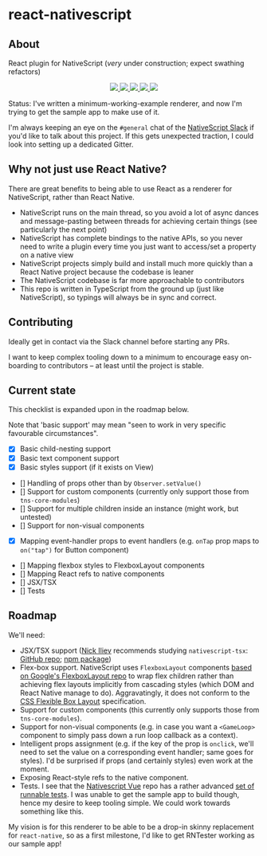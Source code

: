 # react-nativescript
## About

React plugin for NativeScript (*very* under construction; expect swathing refactors)

<p align="center">
    <a href="https://github.com/shirakaba/nside">
        <img src="http://githubbadges.com/star.svg?user=shirakaba&repo=react-nativescript&style=flat">
    </a>
    <a href="https://github.com/shirakaba/nside/fork">
        <img src="http://githubbadges.com/fork.svg?user=shirakaba&repo=react-nativescript&style=flat">
    </a>
    <a href="https://github.com/ellerbrock/open-source-badge/">
        <img src="https://badges.frapsoft.com/os/gpl/gpl.svg?v=102">
    </a>
    <a href="http://makeapullrequest.com">
        <img src="https://img.shields.io/badge/PRs-welcome-brightgreen.svg?style=flat">
    </a>
    <a href="https://twitter.com/intent/follow?screen_name=LinguaBrowse">
        <img src="https://img.shields.io/twitter/follow/LinguaBrowse.svg?style=social&logo=twitter">
    </a>
</p>

Status: I've written a minimum-working-example renderer, and now I'm trying to get the sample app to make use of it.

I'm always keeping an eye on the `#general` chat of the [NativeScript Slack](https://nativescriptcommunity.slack.com) if you'd like to talk about this project. If this gets unexpected traction, I could look into setting up a dedicated Gitter.

## Why not just use React Native?

There are great benefits to being able to use React as a renderer for NativeScript, rather than React Native.

* NativeScript runs on the main thread, so you avoid a lot of async dances and message-pasting between threads for achieving certain things (see particularly the next point)
* NativeScript has complete bindings to the native APIs, so you never need to write a plugin every time you just want to access/set a property on a native view
* NativeScript projects simply build and install much more quickly than a React Native project because the codebase is leaner
* The NativeScript codebase is far more approachable to contributors
* This repo is written in TypeScript from the ground up (just like NativeScript), so typings will always be in sync and correct.

## Contributing

Ideally get in contact via the Slack channel before starting any PRs.

I want to keep complex tooling down to a minimum to encourage easy on-boarding to contributors – at least until the project is stable.

## Current state

This checklist is expanded upon in the roadmap below.

Note that 'basic support' may mean "seen to work in very specific favourable circumstances".

* [x] Basic child-nesting support
* [x] Basic text component support
* [x] Basic styles support (if it exists on View)
* [] Handling of props other than by `Observer.setValue()`
* [] Support for custom components (currently only support those from `tns-core-modules`)
* [] Support for multiple children inside an instance (might work, but untested)
* [] Support for non-visual components
* [x] Mapping event-handler props to event handlers (e.g. `onTap` prop maps to `on("tap")` for Button component)
* [] Mapping flexbox styles to FlexboxLayout components
* [] Mapping React refs to native components
* [] JSX/TSX
* [] Tests

## Roadmap

We'll need:

* JSX/TSX support ([Nick Iliev](https://github.com/NickIliev) recommends studying `nativescript-tsx`: [GitHub repo](https://github.com/PanayotCankov/nativescript-tsx); [npm package](https://www.npmjs.com/package/nativescript-tsx))
* Flex-box support. NativeScript uses `FlexboxLayout` components [based on Google's FlexboxLayout repo](https://github.com/google/flexbox-layout) to wrap flex children rather than achieving flex layouts implicitly from cascading styles (which DOM and React Native manage to do). Aggravatingly, it does not conform to the [CSS Flexible Box Layout](https://www.w3.org/TR/css-flexbox-1/) specification.
* Support for custom components (this currently only supports those from `tns-core-modules`).
* Support for non-visual components (e.g. in case you want a `<GameLoop>` component to simply pass down a run loop callback as a context).
* Intelligent props assignment (e.g. if the key of the prop is `onclick`, we'll need to set the value on a corresponding event handler; same goes for styles). I'd be surprised if props (and certainly styles) even work at the moment.
* Exposing React-style refs to the native component.
* Tests. I see that the [Nativescript Vue](https://github.com/nativescript-vue/nativescript-vue) repo has a rather advanced [set of runnable tests](https://github.com/nativescript-vue/nativescript-vue/tree/master/samples/app). I was unable to get the sample app to build though, hence my desire to keep tooling simple. We could work towards something like this.

My vision is for this renderer to be able to be a drop-in skinny replacement for `react-native`, so as a first milestone, I'd like to get RNTester working as our sample app!

